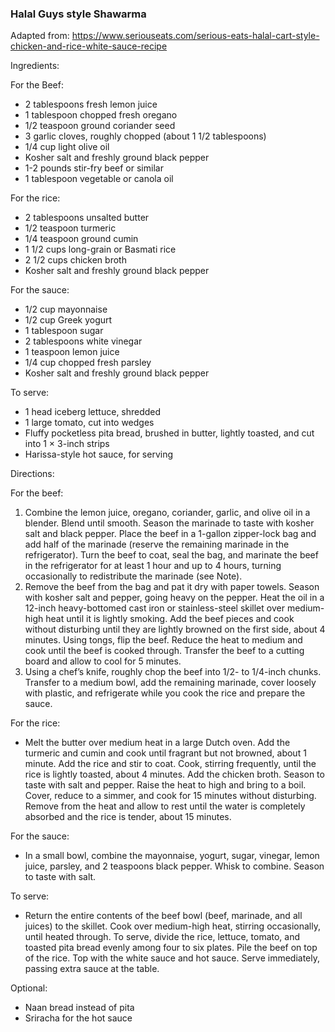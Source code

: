 ### Halal Guys style Shawarma

Adapted from: https://www.seriouseats.com/serious-eats-halal-cart-style-chicken-and-rice-white-sauce-recipe

Ingredients:

For the Beef:
- 2 tablespoons fresh lemon juice
- 1 tablespoon chopped fresh oregano
- 1/2 teaspoon ground coriander seed
- 3 garlic cloves, roughly chopped (about 1 1/2 tablespoons)
- 1/4 cup light olive oil
- Kosher salt and freshly ground black pepper
- 1-2 pounds stir-fry beef or similar
- 1 tablespoon vegetable or canola oil

For the rice:
- 2 tablespoons unsalted butter
- 1/2 teaspoon turmeric
- 1/4 teaspoon ground cumin
- 1 1/2 cups long-grain or Basmati rice
- 2 1/2 cups chicken broth
- Kosher salt and freshly ground black pepper

For the sauce:
- 1/2 cup mayonnaise
- 1/2 cup Greek yogurt
- 1 tablespoon sugar
- 2 tablespoons white vinegar
- 1 teaspoon lemon juice
- 1/4 cup chopped fresh parsley
- Kosher salt and freshly ground black pepper

To serve:
- 1 head iceberg lettuce, shredded
- 1 large tomato, cut into wedges
- Fluffy pocketless pita bread, brushed in butter, lightly toasted, and cut into 1 × 3-inch strips
- Harissa-style hot sauce, for serving

Directions:

For the beef: 
1. Combine the lemon juice, oregano, coriander, garlic, and olive oil in a blender. Blend until smooth. Season the marinade to taste with kosher salt and black pepper. Place the beef in a 1-gallon zipper-lock bag and add half of the marinade (reserve the remaining marinade in the refrigerator). Turn the beef to coat, seal the bag, and marinate the beef in the refrigerator for at least 1 hour and up to 4 hours, turning occasionally to redistribute the marinade (see Note).
2. Remove the beef from the bag and pat it dry with paper towels. Season with kosher salt and pepper, going heavy on the pepper. Heat the oil in a 12-inch heavy-bottomed cast iron or stainless-steel skillet over medium-high heat until it is lightly smoking. Add the beef pieces and cook without disturbing until they are lightly browned on the first side, about 4 minutes. Using tongs, flip the beef. Reduce the heat to medium and cook until the beef is cooked through. Transfer the beef to a cutting board and allow to cool for 5 minutes.
3. Using a chef’s knife, roughly chop the beef into 1/2- to 1/4-inch chunks. Transfer to a medium bowl, add the remaining marinade, cover loosely with plastic, and refrigerate while you cook the rice and prepare the sauce.

For the rice: 
- Melt the butter over medium heat in a large Dutch oven. Add the turmeric and cumin and cook until fragrant but not browned, about 1 minute. Add the rice and stir to coat. Cook, stirring frequently, until the rice is lightly toasted, about 4 minutes. Add the chicken broth. Season to taste with salt and pepper. Raise the heat to high and bring to a boil. Cover, reduce to a simmer, and cook for 15 minutes without disturbing. Remove from the heat and allow to rest until the water is completely absorbed and the rice is tender, about 15 minutes.

For the sauce:
- In a small bowl, combine the mayonnaise, yogurt, sugar, vinegar, lemon juice, parsley, and 2 teaspoons black pepper. Whisk to combine. Season to taste with salt.

To serve:
- Return the entire contents of the beef bowl (beef, marinade, and all juices) to the skillet. Cook over medium-high heat, stirring occasionally, until heated through. To serve, divide the rice, lettuce, tomato, and toasted pita bread evenly among four to six plates. Pile the beef on top of the rice. Top with the white sauce and hot sauce. Serve immediately, passing extra sauce at the table.

Optional: 
- Naan bread instead of pita 
- Sriracha for the hot sauce
